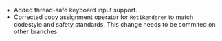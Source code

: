  -  Added thread-safe keyboard input support.
 -  Corrected copy assignment operator for `RetiRenderer` to match codestyle and safety standards. This change needs to be commited on other branches.

